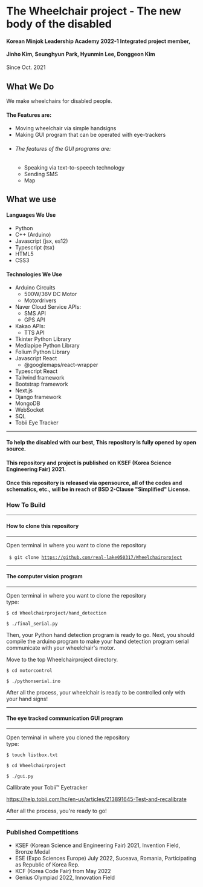 # The Wheelchair project - The new body of the disabled
#### Korean Minjok Leadership Academy 2022-1 Integrated project member,<br><br> Jinho Kim, Seunghyun Park, Hyunmin Lee, Donggeon Kim <br>
Since Oct. 2021

## What We Do
We make wheelchairs for disabled people.<br>
#### The Features are: <br>
+ Moving wheelchair via simple handsigns
+ Making GUI program that can be operated with eye-trackers
+ ###### The features of the GUI programs are:
  + Speaking via text-to-speech technology
  + Sending SMS
  + Map

## What we use

#### Languages We Use
+ Python
+ C++ (Arduino)
+ Javascript (jsx, es12)
+ Typescript (tsx)
+ HTML5
+ CSS3

#### Technologies We Use
+ Arduino Circuits
  + 500W/36V DC Motor
  + Motordrivers
+ Naver Cloud Service APIs:
  + SMS API
  + GPS API
+ Kakao APIs:
  + TTS API
+ Tkinter Python Library
+ Mediapipe Python Library
+ Folium Python Library
+ Javascript React
  + @googlemaps/react-wrapper 
+ Typescript React
+ Tailwind framework
+ Bootstrap framework
+ Next.js
+ Django framework
+ MongoDB
+ WebSocket
+ SQL
+ Tobii Eye Tracker
___

#### To help the disabled with our best, This repository is fully opened by open source.
#### This repository and project is published on KSEF (Korea Science Engineering Fair) 2021.
#### Once this repository is released via opensource, all of the codes and schematics, etc., will be in reach of BSD 2-Clause "Simplified" License.

### How To Build
___
#### How to clone this repository
___
Open terminal in where you want to clone the repository <br>
<br>
<code> $ git clone https://github.com/real-lake050317/Wheelchairproject </code>


___
#### The computer vision program
___
Open terminal in where you want to clone the repository <br>
type: 
```
$ cd Wheelchairproject/hand_detection
  
$ ./final_serial.py
```
Then, your Python hand detection program is ready to go.
Next, you should compile the arduino program to make your hand detection program serial communicate with your wheelchair's motor.

Move to the top Wheelchairproject directory.
```
$ cd motorcontrol
  
$ ./pythonserial.ino
```
After all the process, your wheelchair is ready to be controlled only with your hand signs!
___
#### The eye tracked communication GUI program
___
Open terminal in where you cloned the repository <br>
type: 
```
$ touch listbox.txt

$ cd Wheelchairproject
  
$ ./gui.py
```
Callibrate your Tobii&trade; Eyetracker

https://help.tobii.com/hc/en-us/articles/213891645-Test-and-recalibrate

After all the process, you're ready to go!

___
### Published Competitions
* KSEF (Korean Science and Engineering Fair) 2021, Invention Field, Bronze Medal
* ESE (Expo Sciences Europe) July 2022, Suceava, Romania, Participating as Republic of Korea Rep.
* KCF (Korea Code Fair) from May 2022
* Genius Olympiad 2022, Innovation Field
